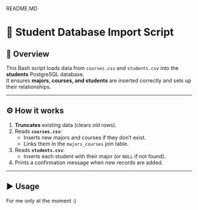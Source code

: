 README.MD 
# 📘 Student Database Import Script

## 🔎 Overview
This Bash script loads data from `courses.csv` and `students.csv` into the **students** PostgreSQL database.  
It ensures **majors, courses, and students** are inserted correctly and sets up their relationships.

---

## ⚙️ How it works
1. **Truncates** existing data (clears old rows).  
2. Reads **`courses.csv`**:
   - Inserts new majors and courses if they don’t exist.  
   - Links them in the `majors_courses` join table.  
3. Reads **`students.csv`**:
   - Inserts each student with their major (or `NULL` if not found).  
4. Prints a confirmation message when new records are added.  

---

## ▶️ Usage
For me only at the moment :)

